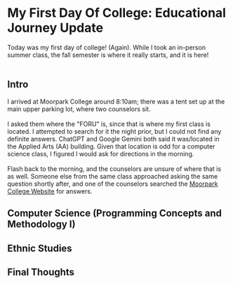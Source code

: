 # My First Day Of College: Educational Journey Update
Today was my first day of college! (Again). While I took an in-person summer class, the fall semester is where it really starts, and it is here! <br><br>

## Intro
I arrived at Moorpark College around 8:10am; there was a tent set up at the main upper parking lot, where two counselors sit. <br><br>
I asked them where the "FORU" is, since that is where my first class is located. I attempted to search for it the night prior, but I could not find any definite answers. ChatGPT and Google Gemini both said it was/located in the Applied Arts (AA) building. Given that location is odd for a computer science class, I figured I would ask for directions in the morning. <br><br>
Flash back to the morning, and the counselors are unsure of where that is as well. Someone else from the same class approached asking the same question shortly after, and one of the counselors searched the [Moorpark College Website](https://www.moorparkcollege.edu/) for answers. 

## Computer Science (Programming Concepts and Methodology I)

## Ethnic Studies

## Final Thoughts
